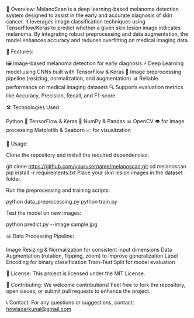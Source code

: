 📌 Overview:
MelanoScan is a deep learning-based melanoma detection system designed to assist in the early and accurate diagnosis of skin cancer.
It leverages image classification techniques using TensorFlow/Keras to predict whether a given skin lesion image indicates melanoma.
By integrating robust preprocessing and data augmentation, the model enhances accuracy and reduces overfitting on medical imaging data.

🚀 Features:

🖼 Image-based melanoma detection for early diagnosis
⚡ Deep Learning model using CNNs built with TensorFlow & Keras
🎨 Image preprocessing pipeline (resizing, normalization, and augmentation)
📊 Reliable performance on medical imaging datasets
🔍 Supports evaluation metrics like Accuracy, Precision, Recall, and F1-score

🛠 Technologies Used:

Python 🐍
TensorFlow & Keras 🤖
NumPy & Pandas 📊
OpenCV 👁 for image processing
Matplotlib & Seaborn 📈 for visualization

🎯 Usage:

Clone the repository and install the required dependencies:

git clone https://github.com/yourusername/melanoscan.git
cd melanoscan
pip install -r requirements.txt
Place your skin lesion images in the dataset folder.

Run the preprocessing and training scripts:

python data_preprocessing.py
python train.py

Test the model on new images:

python predict.py --image sample.jpg

📊 Data Processing Pipeline:

Image Resizing & Normalization for consistent input dimensions
Data Augmentation (rotation, flipping, zoom) to improve generalization
Label Encoding for binary classification
Train-Test Split for model evaluation

📜 License:
This project is licensed under the MIT License.

🤝 Contributing:
We welcome contributions!
Feel free to fork the repository, open issues, or submit pull requests to enhance the project.

📞 Contact:
For any questions or suggestions, contact: howladarkunal@gmail.com

